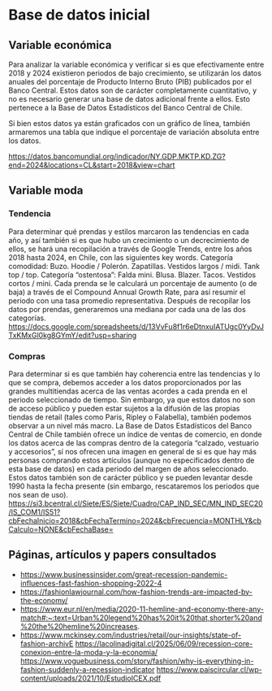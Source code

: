 # Base de datos inicial

## Variable económica

Para analizar la variable económica y verificar si es que efectivamente entre 2018 y 2024 existieron periodos de bajo crecimiento, se utilizarán los datos anuales del porcentaje de Producto Interno Bruto (PIB) publicados por el Banco Central. Estos datos son de carácter completamente cuantitativo, y no es necesario generar una base de datos adicional frente a ellos. Esto pertenece a la Base de Datos Estadísticos del Banco Central de Chile.

Si bien estos datos ya están graficados con un gráfico de línea, también armaremos una tabla que indique el porcentaje de variación absoluta entre los datos.

https://datos.bancomundial.org/indicador/NY.GDP.MKTP.KD.ZG?end=2024&locations=CL&start=2018&view=chart

## Variable moda
### Tendencia

Para determinar qué prendas y estilos marcaron las tendencias en cada año, y así también si es que hubo un crecimiento o un decrecimiento de ellos, se hará una recopilación a través de Google Trends, entre los años 2018 hasta 2024, en Chile, con las siguientes key words.
Categoría comodidad:
Buzo.
Hoodie / Polerón.
Zapatillas.
Vestidos largos / midi.
Tank top / top.
Categoría “ostentosa”:
Falda mini.
Blusa.
Blazer.
Tacos.
Vestidos cortos / mini.
Cada prenda se le calculará un porcentaje de aumento (o de baja) a través de el Compound Annual Growth Rate, para así resumir el periodo con una tasa promedio representativa.
Después de recopilar los datos por prendas, generaremos una mediana por cada una de las dos categorías. 
https://docs.google.com/spreadsheets/d/13VvFu8f1r6eDtnxuIATUgc0YyDvJTxKMxGl0kg8GYmY/edit?usp=sharing
### Compras
Para determinar si es que también hay coherencia entre las tendencias y lo que se compra, debemos acceder a los datos proporcionados por las grandes multitiendas acerca de las ventas acordes a cada prenda en el periodo seleccionado de tiempo. Sin embargo, ya que estos datos no son de acceso público y pueden estar sujetos a la difusión de las propias tiendas de retail (tales como Paris, Ripley o Falabella), también podemos observar a un nivel más macro. 
La Base de Datos Estadísticos del Banco Central de Chile también ofrece un índice de ventas de comercio, en donde los datos acerca de las compras dentro de la categoría “calzado, vestuario y accesorios”, sí nos ofrecen una imagen en general de si es que hay más personas comprando estos artículos (aunque no especificados dentro de esta base de datos) en cada periodo del margen de años seleccionado. Estos datos también son de carácter público y se pueden levantar desde 1990 hasta la fecha presente (sin embargo, rescataremos los periodos que nos sean de uso).
https://si3.bcentral.cl/Siete/ES/Siete/Cuadro/CAP_IND_SEC/MN_IND_SEC20/IS_COM1/IS51?cbFechaInicio=2018&cbFechaTermino=2024&cbFrecuencia=MONTHLY&cbCalculo=NONE&cbFechaBase=

## Páginas, artículos y papers consultados

- https://www.businessinsider.com/great-recession-pandemic-influences-fast-fashion-shopping-2022-4
- https://fashionlawjournal.com/how-fashion-trends-are-impacted-by-the-economy/
- https://www.eur.nl/en/media/2020-11-hemline-and-economy-there-any-match#:~:text=Urban%20legend%20has%20it%20that,shorter%20and%20the%20hemline%20increases.
- https://www.mckinsey.com/industries/retail/our-insights/state-of-fashion-archivE
https://lacolinadigital.cl/2025/06/09/recession-core-conexion-entre-la-moda-y-la-economia/
https://www.voguebusiness.com/story/fashion/why-is-everything-in-fashion-suddenly-a-recession-indicator
https://www.paiscircular.cl/wp-content/uploads/2021/10/EstudioICEX.pdf
